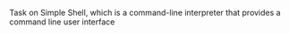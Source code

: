 Task on Simple Shell, which is a command-line interpreter that provides a command line user interface
